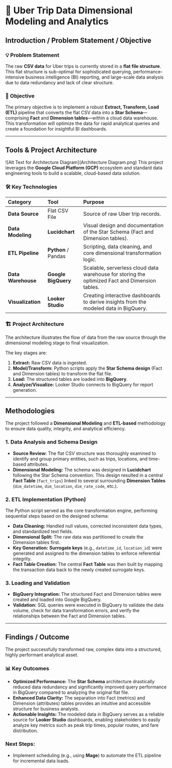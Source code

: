 # 🚕 Uber Trip Data Dimensional Modeling and Analytics

## Introduction / Problem Statement / Objective

### 💡 Problem Statement
The raw **CSV data** for Uber trips is currently stored in a **flat file structure**. This flat structure is sub-optimal for sophisticated querying, performance-intensive business intelligence (BI) reporting, and large-scale data analysis due to data redundancy and lack of clear structure.

### 🎯 Objective
The primary objective is to implement a robust **Extract, Transform, Load (ETL)** pipeline that converts the flat CSV data into a **Star Schema**—comprising **Fact** and **Dimension tables**—within a cloud data warehouse. This transformation will optimize the data for rapid analytical queries and create a foundation for insightful BI dashboards.

---

## Tools & Project Architecture
![Alt Text for Architecture Diagram](Architecture Diagram.png)
This project leverages the **Google Cloud Platform (GCP)** ecosystem and standard data engineering tools to build a scalable, cloud-based data solution.

### 🛠️ Key Technologies
| Category | Tool | Purpose |
| :--- | :--- | :--- |
| **Data Source** | Flat CSV File | Source of raw Uber trip records. |
| **Data Modeling** | **Lucidchart** | Visual design and documentation of the Star Schema (Fact and Dimension tables). |
| **ETL Pipeline** | **Python** / Pandas | Scripting, data cleaning, and core dimensional transformation logic. |
| **Data Warehouse** | **Google BigQuery** | Scalable, serverless cloud data warehouse for storing the optimized Fact and Dimension tables. |
| **Visualization** | **Looker Studio** | Creating interactive dashboards to derive insights from the modeled data in BigQuery. |

### 🏗️ Project Architecture
The architecture illustrates the flow of data from the raw source through the dimensional modeling stage to final visualization.



The key stages are:
1.  **Extract:** Raw CSV data is ingested.
2.  **Model/Transform:** Python scripts apply the **Star Schema design** (Fact and Dimension tables) to transform the flat file.
3.  **Load:** The structured tables are loaded into **BigQuery**.
4.  **Analyze/Visualize:** Looker Studio connects to BigQuery for report generation.

---

## Methodologies

The project followed a **Dimensional Modeling** and **ETL-based** methodology to ensure data quality, integrity, and analytical efficiency.

### 1. Data Analysis and Schema Design
* **Source Review:** The flat CSV structure was thoroughly examined to identify and group primary entities, such as trips, locations, and time-based attributes.
* **Dimensional Modeling:** The schema was designed in **Lucidchart** following the Star Schema convention. This design resulted in a central **Fact Table** (`fact_trips`) linked to several surrounding **Dimension Tables** (`dim_datetime`, `dim_location`, `dim_rate_code`, etc.).

### 2. ETL Implementation (Python)
The Python script served as the core transformation engine, performing sequential steps based on the designed schema:
* **Data Cleaning:** Handled null values, corrected inconsistent data types, and standardized text fields.
* **Dimensional Split:** The raw data was partitioned to create the Dimension tables first.
* **Key Generation:** **Surrogate keys** (e.g., `datetime_id`, `location_id`) were generated and assigned to the dimension tables to enforce referential integrity.
* **Fact Table Creation:** The central **Fact Table** was then built by mapping the transaction data back to the newly created surrogate keys.

### 3. Loading and Validation
* **BigQuery Integration:** The structured Fact and Dimension tables were created and loaded into Google BigQuery.
* **Validation:** SQL queries were executed in BigQuery to validate the data volume, check for data transformation errors, and verify the relationships between the Fact and Dimension tables.

---

## Findings / Outcome

The project successfully transformed raw, complex data into a structured, highly performant analytical asset.

### 📊 Key Outcomes
* **Optimized Performance:** The **Star Schema** architecture drastically reduced data redundancy and significantly improved query performance in BigQuery compared to analyzing the original flat file.
* **Enhanced Data Clarity:** The separation into Fact (metrics) and Dimension (attributes) tables provides an intuitive and accessible structure for business analysts.
* **Actionable Insights:** The modeled data in BigQuery serves as a reliable source for **Looker Studio** dashboards, enabling stakeholders to easily analyze key metrics such as peak trip times, popular routes, and fare distribution.

### **Next Steps:**
* Implement scheduling (e.g., using **Mage**) to automate the ETL pipeline for incremental data loads.

